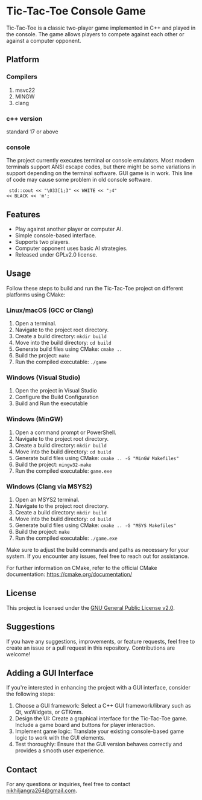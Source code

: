 # Tic-Tac-Toe Console Game

Tic-Tac-Toe is a classic two-player game implemented in C++ and played in the console. The game allows players to compete against each other or against a computer opponent.

## Platform
###	Compilers
1. msvc22
1. MINGW
1. clang

### c++ version
standard 17 or above

### console
The project currently executes terminal or console emulators.
Most modern terminals support ANSI escape codes, but there might be some variations in support depending on the terminal software.
GUI game is in work. This line of code may cause some problem in old console software.

<code> std::cout << "\033[1;3" << WHITE << ";4" << BLACK << 'm'; </code>

## Features

- Play against another player or computer AI.
- Simple console-based interface.
- Supports two players.
- Computer opponent uses basic AI strategies.
- Released under GPLv2.0 license.

## Usage
Follow these steps to build and run the Tic-Tac-Toe project on different platforms using CMake:

### Linux/macOS (GCC or Clang)

1. Open a terminal.
2. Navigate to the project root directory.
3. Create a build directory: `mkdir build`
4. Move into the build directory: `cd build`
5. Generate build files using CMake: `cmake ..`
6. Build the project: `make`
7. Run the compiled executable: `./game`

### Windows (Visual Studio)

1. Open the project in Visual Studio
1. Configure the Build Configuration
1. Build and Run the executable

### Windows (MinGW)

1. Open a command prompt or PowerShell.
2. Navigate to the project root directory.
3. Create a build directory: `mkdir build`
4. Move into the build directory: `cd build`
5. Generate build files using CMake: `cmake .. -G "MinGW Makefiles"`
6. Build the project: `mingw32-make`
7. Run the compiled executable: `game.exe`

### Windows (Clang via MSYS2)

1. Open an MSYS2 terminal.
2. Navigate to the project root directory.
3. Create a build directory: `mkdir build`
4. Move into the build directory: `cd build`
5. Generate build files using CMake: `cmake .. -G "MSYS Makefiles"`
6. Build the project: `make`
7. Run the compiled executable: `./game.exe`


Make sure to adjust the build commands and paths as necessary for your system. If you encounter any issues, feel free to reach out for assistance.

For further information on CMake, refer to the official CMake documentation: https://cmake.org/documentation/

## License

This project is licensed under the [GNU General Public License v2.0](LICENSE.txt).

## Suggestions

If you have any suggestions, improvements, or feature requests, feel free to create an issue or a pull request in this repository. Contributions are welcome!

## Adding a GUI Interface

If you're interested in enhancing the project with a GUI interface, consider the following steps:

1. Choose a GUI framework: Select a C++ GUI framework/library such as Qt, wxWidgets, or GTKmm.
2. Design the UI: Create a graphical interface for the Tic-Tac-Toe game. Include a game board and buttons for player interaction.
3. Implement game logic: Translate your existing console-based game logic to work with the GUI elements.
4. Test thoroughly: Ensure that the GUI version behaves correctly and provides a smooth user experience.

## Contact

For any questions or inquiries, feel free to contact [nikhiljangra264@gmail.com](mailto:nikhiljangra264@gmail.com).
